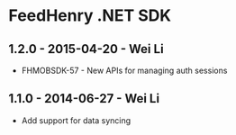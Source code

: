# FeedHenry .NET SDK

## 1.2.0 - 2015-04-20 - Wei Li
* FHMOBSDK-57 - New APIs for managing auth sessions

## 1.1.0 - 2014-06-27 - Wei Li

* Add support for data syncing